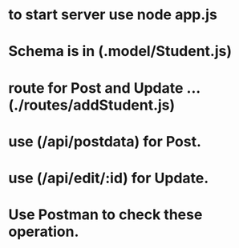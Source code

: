 # to start server use  node app.js
# Schema is in (.model/Student.js)
# route for Post and Update ...(./routes/addStudent.js)
# use   (/api/postdata) for Post.
# use   (/api/edit/:id) for Update.
# Use Postman to check these operation.
